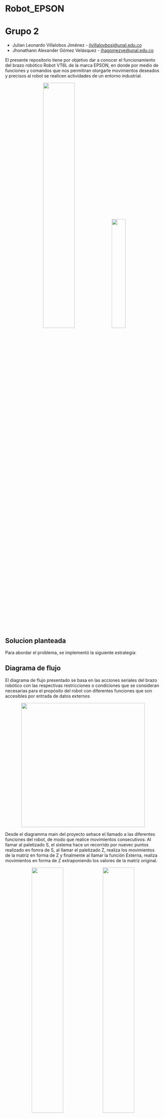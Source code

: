 # Robot_EPSON

# Grupo 2

- Julian Leonardo Villalobos Jiménez - jlvillalovbosj@unal.edu.co
- Jhonathann Alexander Gómez Velásquez - jhagomezve@unal.edu.co

El presente repositorio tiene por objetivo dar a conocer el funcionamiento del brazo robótico Robot VT6L de la marca EPSON, en donde por medio de funciones y comandos que nos permitiran otorgarle movimientos deseados y precisos al robot se realicen actividades de un entorno industrial.

<p align="center">
  <img src="/Imágenes/Robot_VT6L.PNG" style="width: 45%; height: auto;" /  />
 <img src="/Imágenes/Robot_VT6L_Sim.PNG" style="width: 30%; height: auto;" / />
</p>

## Solucion planteada

Para abordar el problema, se implementó la siguiente estrategia:

## Diagrama de flujo

El diagrama de flujo presentado se basa en las acciones seriales del brazo robótico con las respectivas restricciones o condiciones que se consideran necesarias para el propósito del robot con diferentes funciones que son accesibles por entrada de datos externos

<p align="center">
  <img src="/Imágenes/Epson_Main.png" width="400" />
</p>
Desde el diagramma main del proyecto sehace el llamado a las diferentes funciones del robot, de modo que realice movimientos consecutivos: Al llamar al paletizado S, el sistema hace un recorrido por nuevec puntos realizado en fomra de S, al llamar el paletizado Z, realiza los movimientos de la matriz en forma de Z y finalmente al llamar la función Externa, realiza movimientos en forma de Z extraponiendo los valores de la matriz original.
<p align="center">
  <img src="/Imágenes/Diagrama_FuncionPaletizadoZ.PNG" style="width: 45%; height: auto;" /  />
 <img src="/Imágenes/PaletizadoZ.PNG" style="width: 45%; height: auto;" / />
</p>

<p align="center">
  <img src="/Imágenes/Paletizado_Externo.PNG" width="400" />
</p>

## Funciones utilizadas

Con ayuda del manual de epson [[Guia_Manual](/GuiasEPSON/epson_spel_pl_70_language_reference-r700a_rc90_t(v73r4).pdf)] se usaron diferentes funciones internas de EPSON para el diseño de las trayectorias.

1. Funciones de configuración
    - *Motor On,Off:* Activa o desactiva la salida de los motores del brazo robótico.
    - *Power HIGH; LOW:* Establece los niveles de potencia con los que se van a alimentar los motores del brazo robótico para de este modo no forzar las diferentes movimientos.
    - *Speed:* Indica a nivel portentual la velocidad máxima que van a tener los motores durante cada desplazamiento.
    - *Accel:* Indica el nivel de aceleración y desaceleración en los motores para llegar a su velocidad máxima y mínima.
2. Funciones de desplazamiento
    - *Go:* Desplaza el robot a un punto realizando un movimiento puntual, es necesario en este caso mencionar el movimieintomen Z para desplazarlo verticalmente como una función aparte, se aclara que por medio de este movimiento el robot sufre menos esfuerzos por lo que es menos posible que aparezcan errores en este caso.
    - *Move:* Desplaza el robot hasta el punto referenciado usando una interpolación lineal
    - *Wait:*
    - *Call:*
3. Funciones de entradas y salidas
    - *MemSw():*
    - *MemOn():*
4. Pallet()
    - Subelemento 1
    - Subelemento 2

## [Código main EPSON](/Lab2/Main.prg)

Para el diseño del código se inició crando un punto nombrado como HOME, desde el cual el robot parte para iniciar las trayectorias. Seguido a esto se crean puntos para el origen, el EjeX y el EjeY, los cuales nos ayudan para referenciar los mapeos que se realizan durante las trayectorias.

<p align="center">
  <img src="/Imágenes/CreacionHerramienta.PNG" />
 <img src="/Imágenes/Puntos_X_Y_Origen.PNG" style="width: 45%; height: auto;" />
</p>

A continuación se crearon los diferentes nombres como referencia para cada una de las salidas, desde la función main se activaron los motores y se establecio una salida de potencia alta en cada uno de estos, una vez pasados por los puntos del estado HOME, se procedió a pasar por los puntos creados de "Origen", "EjeX" y "EjeY", con el fin de evaluar los mapeos que se van a crear atraves de estosl.

<p align="center">
  <img src="/Imágenes/Codigo_TrayectoriaHOME.PNG" />
</p>

Se creó la función paletizado Z el cual consiste en realizar una trayectorias en forma de Z atraves de una matriz diseñada de 3x3 y que llegue a los puntos de origen, del eje x y del eje Y, para esto se diseñó una función ciclica por el cual pasara por todos los puntos del Pallet del 1 al 9.

<p align="center">
  <img src="/Imágenes/Codigo_FuncionPaletizadoZ.PNG" />
</p>

Se creó la función paletizado S el cual consiste en realizar una trayectorias en forma de S através de una matriz diseñada de 3x3 y que llegue a los puntos de origen, del eje x y del eje Y, para esto se paso como una secuencia normal de los 9 puntos con una funcion ciclica, al llegar al punto 4, esta pasa inmediatamente a la posición 6, mientras que cuando llegue al punto 6 esta debe pasar por la posición 4, el resto de las posiciones si conservan sus mismos puntos.

<p align="center">
  <img src="/Imágenes/Codigo_FuncionPaletizadoS.PNG" />
</p>

Se creó la función paletizado externo la cual consiste en el diseño deun pallet através de una matriz 4x4 y que pase por los 16 puntos entre los cuales se encuentran las posiciones de "Origen", del "EjeX" y del "EjeY" por medio de una fuinción ciclica de 16 posiciones.

<p align="center">
  <img src="/Imágenes/Codigo_FuncionPaletizadoExterno.PNG" />
</p>

Finalmente se diseño en la función main un ciclo el cual leyera cada una de las entradas, al tener una señal de entrada en el bit 512, el sistema activara la salida del bit 515 y llamara la función del paletizado Z, por otro lado al activar la entrada del bit 513 este llamara la función del paletizado en S activando la salida del biot 516, y finalmente con la señal de entrada del bit 514 se llamara la funcion del paletizado externo activando del mismo modo la salida del bit 517.

<p align="center">
  <img src="/Imágenes/Codigo_CicloTrayectorias.PNG" />
</p>

Para acceder al código puede seleccionar el subtítuo de esta sección "Código main EPSON" o darle clic [aquí](/Lab2/Main.prg)

## Videos de pruebas de funcionamiento

Simulación
https://github.com/jlvillalobosj/RobotABB-Logo/assets/57506705/320bad9b-4126-4240-a565-06e80536f104

Prueba Real
https://github.com/jlvillalobosj/RobotABB-Logo/assets/57506705/acefa244-26ae-4086-ad4b-36ae096dd5aa
